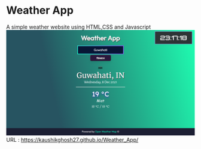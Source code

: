 # Weather App
A simple weather website using HTML,CSS and Javascript
![Weather-App-img](https://github.com/KaushikGhosh27/Weather_App/blob/main/images/Weather_App.png)
URL : https://kaushikghosh27.github.io/Weather_App/
